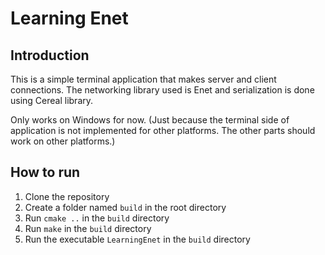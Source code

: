 # Learning Enet
## Introduction
This is a simple terminal application that makes server and client connections.
The networking library used is Enet and serialization is done using Cereal library.

Only works on Windows for now. (Just because the terminal side of application is not implemented for other platforms. The other parts should work on other platforms.)

## How to run
1. Clone the repository
2. Create a folder named `build` in the root directory
3. Run `cmake ..` in the `build` directory
4. Run `make` in the `build` directory
5. Run the executable `LearningEnet` in the `build` directory
